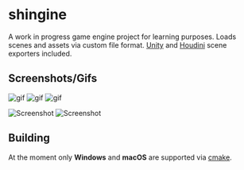 shingine
========

A work in progress game engine project for learning purposes. 
Loads scenes and assets via custom file format. [Unity] and [Houdini] scene exporters included.

[Unity]: https://unity3d.com
[Houdini]: https://www.sidefx.com

Screenshots/Gifs
----------------

![gif](https://i.imgur.com/2SUCmya.gif)
![gif](https://i.imgur.com/kBkynoC.gif)
![gif](https://i.imgur.com/4e7dEpp.gif)

![Screenshot](https://i.imgur.com/6p19eCW.png)
![Screenshot](https://i.imgur.com/SrBTdKC.png)

Building
--------
At the moment only **Windows** and **macOS** are supported via [cmake](https://cmake.org/).
